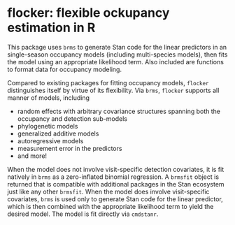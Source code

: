 # flocker: flexible ockupancy estimation in R

This package uses `brms` to generate Stan code for the linear predictors in
an single-season occupancy models (including multi-species models), then fits 
the model using an appropriate likelihood term. Also included are functions to 
format data for occupancy modeling.

Compared to existing packages for fitting occupancy models, `flocker`
distinguishes itself by virtue of its flexibility. Via `brms`, `flocker` 
supports all manner of models, including 
* random effects with arbitrary covariance structures spanning both the 
occupancy and detection sub-models
* phylogenetic models
* generalized additive models
* autoregressive models
* measurement error in the predictors
* and more!

When the model does not involve visit-specific detection covariates, it is fit 
natively in `brms` as a zero-inflated binomial regression. A `brmsfit` object is
returned that is compatible with additional packages in the Stan ecosystem just 
like any other `brmsfit`. When the model does involve visit-specific covariates, 
`brms` is used only to generate Stan code for the linear predictor, which is then
combined with the appropriate likelihood term to yield the desired model. The 
model is fit directly via `cmdstanr`.
